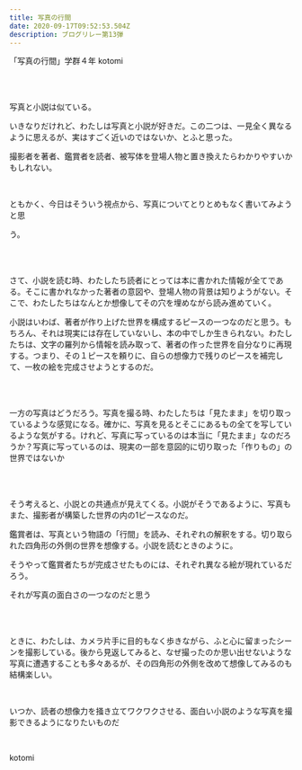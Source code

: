 ```yaml
---
title: 写真の行間
date: 2020-09-17T09:52:53.504Z
description: ブログリレー第13弾
---
```

「写真の行間」学群４年 kotomi

<br/>

<br/>

写真と小説は似ている。

いきなりだけれど、わたしは写真と小説が好きだ。この二つは、一見全く異なるように思えるが、実はすごく近いのではないか、とふと思った。

撮影者を著者、鑑賞者を読者、被写体を登場人物と置き換えたらわかりやすいかもしれない。

<br/>

ともかく、今日はそういう視点から、写真についてとりとめもなく書いてみようと思

う。

<br/>

<br/>

さて、小説を読む時、わたしたち読者にとっては本に書かれた情報が全てである。そこに書かれなかった著者の意図や、登場人物の背景は知りようがない。そこで、わたしたちはなんとか想像してその穴を埋めながら読み進めていく。

小説はいわば、著者が作り上げた世界を構成するピースの一つなのだと思う。もちろん、それは現実には存在していないし、本の中でしか生きられない。わたしたちは、文字の羅列から情報を読み取って、著者の作った世界を自分なりに再現する。つまり、その１ピースを頼りに、自らの想像力で残りのピースを補完して、一枚の絵を完成させようとするのだ。

<br/>

<br/>

一方の写真はどうだろう。写真を撮る時、わたしたちは「見たまま」を切り取っているような感覚になる。確かに、写真を見るとそこにあるもの全てを写しているような気がする。けれど、写真に写っているのは本当に「見たまま」なのだろうか？写真に写っているのは、現実の一部を意図的に切り取った「作りもの」の世界ではないか

<br/>

<br/>

そう考えると、小説との共通点が見えてくる。小説がそうであるように、写真もまた、撮影者が構築した世界の内の1ピースなのだ。

鑑賞者は、写真という物語の「行間」を読み、それぞれの解釈をする。切り取られた四角形の外側の世界を想像する。小説を読むときのように。

そうやって鑑賞者たちが完成させたものには、それぞれ異なる絵が現れているだろう。

それが写真の面白さの一つなのだと思う

<br/>

<br/>

ときに、わたしは、カメラ片手に目的もなく歩きながら、ふと心に留まったシーンを撮影している。後から見返してみると、なぜ撮ったのか思い出せないような写真に遭遇することも多々あるが、その四角形の外側を改めて想像してみるのも結構楽しい。

<br/>

いつか、読者の想像力を掻き立てワクワクさせる、面白い小説のような写真を撮影できるようになりたいものだ

<br/>

kotomi